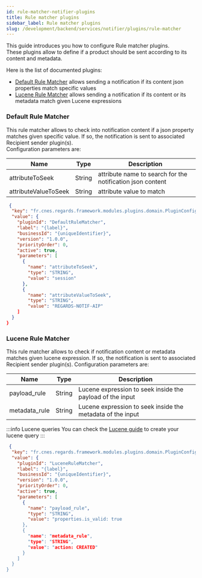 ```yaml
---
id: rule-matcher-notifier-plugins
title: Rule matcher plugins
sidebar_label: Rule matcher plugins
slug: /development/backend/services/notifier/plugins/rule-matcher
---
```


This guide introduces you how to configure Rule matcher plugins.  
These plugins allow to define if a product should be sent according to its content and metadata.

Here is the list of documented plugins:

- [Default Rule Matcher](#default-rule-matcher) allows sending a notification if its content json properties match 
  specific values
- [Lucene Rule Matcher](#lucene-rule-matcher) allows sending a notification if its content or its metadata match 
  given Lucene expressions

### Default Rule Matcher

This rule matcher allows to check into notification content if a json property matches given specific value. If so, the
notification is sent to associated Recipient sender plugin(s).  
Configuration parameters are:

| Name                 | Type   | Description                                                |
|----------------------|--------|------------------------------------------------------------|
| attributeToSeek      | String | attribute name to search for the notification json content |
| attributeValueToSeek | String | attribute value to match                                   |

```json title='Default Rule Matcher plugin configuration example'
 {
  "key": "fr.cnes.regards.framework.modules.plugins.domain.PluginConfiguration",
  "value": {
    "pluginId": "DefaultRuleMatcher",
    "label": "{label}",
    "businessId": "{uniqueIdentifier}",
    "version": "1.0.0",
    "priorityOrder": 0,
    "active": true,
    "parameters": [
      {
        "name": "attributeToSeek",
        "type": "STRING",
        "value": "session"
      },
      {
        "name": "attributeValueToSeek",
        "type": "STRING",
        "value": "REGARDS-NOTIF-AIP"
    ]
  }
}
```

### Lucene Rule Matcher

This rule matcher allows to check if notification content or metadata matches given lucene expression. If so,
the notification is sent to associated Recipient sender plugin(s).
Configuration parameters are:

| Name          | Type   | Description                                                |
|---------------|--------|------------------------------------------------------------|
| payload_rule  | String | Lucene expression to seek inside the payload of the input  |
| metadata_rule | String | Lucene expression to seek inside the metadata of the input |

:::info Lucene queries
You can check the [Lucene guide](../../../../appendices/lucene-query) to create your lucene query
:::

```json title='Lucene Rule matcher plugin configuration example'
 {
  "key": "fr.cnes.regards.framework.modules.plugins.domain.PluginConfiguration",
  "value": {
    "pluginId": "LuceneRuleMatcher",
    "label": "{label}",
    "businessId": "{uniqueIdentifier}",
    "version": "1.0.0",
    "priorityOrder": 0,
    "active": true,
    "parameters": [
      {
        "name": "payload_rule",
        "type": "STRING",
        "value": "properties.is_valid: true
      },
      {
        "name": "metadata_rule",
        "type": "STRING",
        "value": "action: CREATED"
      }
    ]
  }
}
```
